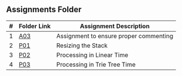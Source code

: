 ##  Assignments Folder

|   #   | Folder Link | Assignment Description                 |
| :---: | ----------- | -------------------------------------- |
|   1   | [A03](A03)  | Assignment to ensure proper commenting |
|   2   | [P01](P01)  | Resizing the Stack                     |
|   3   | [P02](P02)  | Processing in Linear Time              |
|   4   | [P03](P03)  | Processing in Trie Tree Time           |